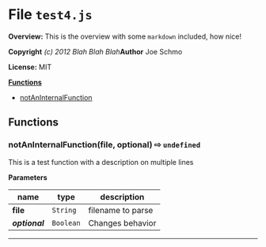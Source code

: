 # File `test4.js`


**Overview:** This is the overview with some `markdown` included, how nice!



**Copyright** *(c) 2012 Blah Blah Blah***Author** Joe Schmo

**License:** MIT 




**[Functions](#functions)**
* [notAnInternalFunction](#notAnInternalFunction-file-optional-x21e8-undefined-)


## Functions
### notAnInternalFunction(file, optional)  &#x21e8; `undefined`
This is a test function   with a description on multiple lines



**Parameters**

| name | type | description |
|------|------|-------------|
| **file** | `String` | filename to parse |
| ***optional*** | `Boolean` | Changes behavior |




---


